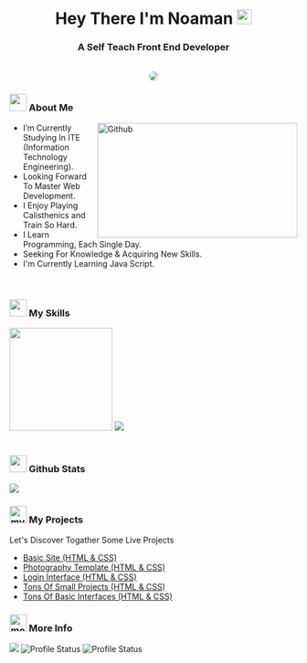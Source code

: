 <h1 align="center">Hey There I'm Noaman <img src="https://media.giphy.com/media/hvRJCLFzcasrR4ia7z/giphy.gif" width="26" /></h1>
<h3 align="center">A Self Teach Front End Developer </h3>
<br />

<!-- Gif -->
<div align="center" >
<img style="border-radius: 10px" src="https://media.giphy.com/media/ZVik7pBtu9dNS/giphy.gif">
</div>

<!-- About Me Section -->
<div>
<h3>
<img src="https://media.giphy.com/media/ABiB3kRDZ9HQXsmb7b/giphy.gif" width="30">
  About Me
</h3>
  </div>
  <img width="350" height="201.25" align="right" alt="Github" src="https://github.githubassets.com/images/modules/profile/profile-first-issue-dark.svg" />
  
- I’m Currently Studying In ITE (Information Technology Engineering).
- Looking Forward To Master Web Development.
- I Enjoy Playing Calisthenics and Train So Hard.
- I Learn Programming, Each Single Day.
- Seeking For Knowledge & Acquiring New Skills.
- I'm Currently Learning Java Script.

<br />

<!-- My Skills -->
<div>
<h3>
  <img src="https://media2.giphy.com/media/QssGEmpkyEOhBCb7e1/giphy.gif?cid=ecf05e47a0n3gi1bfqntqmob8g9aid1oyj2wr3ds3mg700bl&rid=giphy.gif" width="30">
  My Skills
</h3>
</div>

<div>
<img height="180" src="https://github-readme-streak-stats.herokuapp.com?user=noamangg&theme=dark&hide_border=true&border_radius=5&date_format=M%20j%5B%2C%20Y%5D">
<img src="https://github-readme-stats.vercel.app/api/top-langs/?username=noamangg&layout=compact&theme=dark">
</div>

<br />

<!-- Github State -->
<div>
<h3>
  <img src="https://i.pinimg.com/originals/65/c4/f4/65c4f452571be1261e9c623f7da488ac.gif" width="30"> 
  Github Stats
</h3>
  <img src="https://github-readme-stats.vercel.app/api?username=noamangg&show_icons=true&theme=dark">
</div>


<!-- Project Section -->
<div>
  <h3>
    <img width="30" src="https://media.giphy.com/media/Rhi5dPSO1kzhi5wqKa/giphy.gif" alt="my projects icon">
    My Projects 
  </h3>
</div>
Let's Discover Togather Some Live Projects

- [Basic Site (HTML & CSS)](https://noamangg.github.io/CSS-And-HTML-Template-1-Alone)
- [Photography Template (HTML & CSS)](https://noamangg.github.io/HTML_And_CSS_Template_Two)
- [Login Interface (HTML & CSS)](https://noamangg.github.io/login-interface-2)
- [Tons Of Small Projects (HTML & CSS)](https://noamangg.github.io/Front-End-Challenges-Frontend-Mentor)
- [Tons Of Basic Interfaces (HTML & CSS)](https://noamangg.github.io/Front-End-Challenges)

<!-- More Info -->
<div>
  <h3>
    <img width="30" src="https://media.giphy.com/media/Rhi5dPSO1kzhi5wqKa/giphy.gif" alt="more info icon">
    More Info
  </h3>
</div>


<div align="left">
<img src="http://github-profile-summary-cards.vercel.app/api/cards/profile-details?username=noamangg&theme=nord_dark">
<img src="http://github-profile-summary-cards.vercel.app/api/cards/stats?username=noamangg&theme=nord_dark" alt="Profile Status">
<img src="http://github-profile-summary-cards.vercel.app/api/cards/productive-time?username=noamangg&theme=nord_dark&utcOffset=8" alt="Profile Status">
</div>






